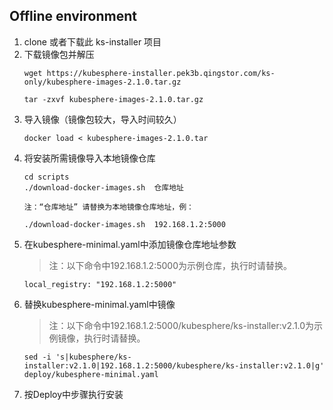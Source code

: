 Offline environment
------------
1. clone 或者下载此 ks-installer 项目  
2. 下载镜像包并解压
   ```
   wget https://kubesphere-installer.pek3b.qingstor.com/ks-only/kubesphere-images-2.1.0.tar.gz

   tar -zxvf kubesphere-images-2.1.0.tar.gz
   ```
3. 导入镜像（镜像包较大，导入时间较久）
   ```
   docker load < kubesphere-images-2.1.0.tar
   ```
4. 将安装所需镜像导入本地镜像仓库
   ```
   cd scripts
   ./download-docker-images.sh  仓库地址

   注：“仓库地址” 请替换为本地镜像仓库地址，例：

   ./download-docker-images.sh  192.168.1.2:5000
   ```
5. 在kubesphere-minimal.yaml中添加镜像仓库地址参数
   >注：以下命令中192.168.1.2:5000为示例仓库，执行时请替换。
   ```
   local_registry: "192.168.1.2:5000"
   ```
6. 替换kubesphere-minimal.yaml中镜像
   >注：以下命令中192.168.1.2:5000/kubesphere/ks-installer:v2.1.0为示例镜像，执行时请替换。
   ```
   sed -i 's|kubesphere/ks-installer:v2.1.0|192.168.1.2:5000/kubesphere/ks-installer:v2.1.0|g' deploy/kubesphere-minimal.yaml
   ```
7. 按Deploy中步骤执行安装
